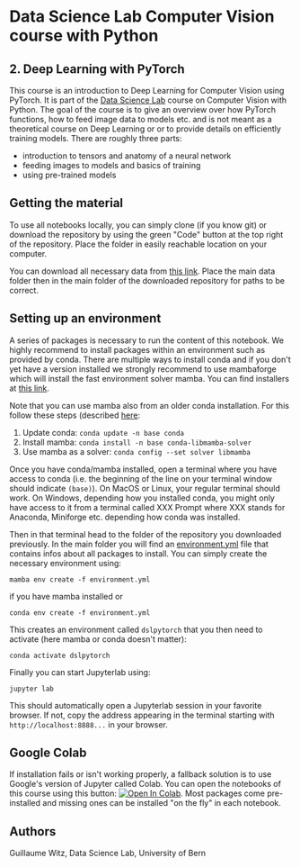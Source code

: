 # Data Science Lab Computer Vision course with Python
## 2. Deep Learning with PyTorch

This course is an introduction to Deep Learning for Computer Vision using PyTorch. It is part of the [Data Science Lab](https://www.dsl.unibe.ch/) course on Computer Vision with Python. The goal of the course is to give an overview over how PyTorch functions, how to feed image data to models etc. and is not meant as a theoretical course on Deep Learning or or to provide details on efficiently training models. There are roughly three parts:
- introduction to tensors and anatomy of a neural network
- feeding images to models and basics of training
- using pre-trained models

## Getting the material

To use all notebooks locally, you can simply clone (if you know git) or download the repository by using the green "Code" button at the top right of the repository. Place the folder in easily reachable location on your computer.

You can download all necessary data from [this link](). Place the main data folder then in the main folder of the downloaded repository for paths to be correct.

## Setting up an environment

A series of packages is necessary to run the content of this notebook. We highly recommend to install packages within an environment such as provided by conda. There are multiple ways to install conda and if you don't yet have a version installed we strongly recommend to use mambaforge which will install the fast environment solver mamba. You can find installers at [this link](https://github.com/conda-forge/miniforge#mambaforge). 

Note that you can use mamba also from an older conda installation. For this follow these steps (described [here](https://www.anaconda.com/blog/a-faster-conda-for-a-growing-community):
1. Update conda:
    ```conda update -n base conda```
2. Install mamba:
    ```conda install -n base conda-libmamba-solver```
3. Use mamba as a solver:
    ```conda config --set solver libmamba```

Once you have conda/mamba installed, open a terminal where you have access to conda (i.e. the beginning of the line on your terminal window should indicate ```(base)```). On MacOS or Linux, your regular terminal should work. On Windows, depending how you installed conda, you might only have access to it from a terminal called XXX Prompt where XXX stands for Anaconda, Miniforge etc. depending how conda was installed.

Then in that terminal head to the folder of the repository you downloaded previously. In the main folder you will find an [environment.yml](environment.yml) file that contains infos about all packages to install. You can simply create the necessary environment using:

    mamba env create -f environment.yml

if you have mamba installed or

    conda env create -f environment.yml

This creates an environment called ```dslpytorch``` that you then need to activate (here mamba or conda doesn't matter):

    conda activate dslpytorch

Finally you can start Jupyterlab using:

    jupyter lab

This should automatically open a Jupyterlab session in your favorite browser. If not, copy the address appearing in the terminal starting with ```http://localhost:8888...``` in your browser.

## Google Colab

If installation fails or isn't working properly, a fallback solution is to use Google's version of Jupyter called Colab. You can open the notebooks of this course using this button: [![Open In Colab](https://colab.research.google.com/assets/colab-badge.svg)](https://colab.research.google.com/github/guiwitz/DSL_CV1_numpy_skimage/blob/colab). Most packages come pre-installed and missing ones can be installed "on the fly" in each notebook.

## Authors

Guillaume Witz, Data Science Lab, University of Bern